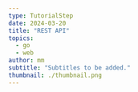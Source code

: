 ```yaml
---
type: TutorialStep
date: 2024-03-20
title: "REST API"
topics:
  - go
  - web
author: mm
subtitle: "Subtitles to be added."
thumbnail: ./thumbnail.png
---
```

